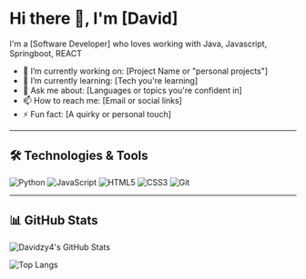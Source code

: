 # Hi there 👋, I'm [David]

I'm a [Software Developer] who loves working with Java, Javascript, Springboot, REACT

- 🔭 I’m currently working on: [Project Name or "personal projects"]
- 🌱 I’m currently learning: [Tech you're learning]
- 💬 Ask me about: [Languages or topics you're confident in]
- 📫 How to reach me: [Email or social links]
- ⚡ Fun fact: [A quirky or personal touch]

---

## 🛠️ Technologies & Tools
![Python](https://img.shields.io/badge/-Python-333?style=flat&logo=python)
![JavaScript](https://img.shields.io/badge/-JavaScript-333?style=flat&logo=javascript)
![HTML5](https://img.shields.io/badge/-HTML5-333?style=flat&logo=html5)
![CSS3](https://img.shields.io/badge/-CSS3-333?style=flat&logo=css3)
![Git](https://img.shields.io/badge/-Git-333?style=flat&logo=git)
<!-- Add or remove based on what you use -->

---

## 📊 GitHub Stats
![Davidzy4's GitHub Stats](https://github-readme-stats.vercel.app/api?username=YourUsername&show_icons=true&theme=tokyonight)

![Top Langs](https://github-readme-stats.vercel.app/api/top-langs/?username=YourUsername&layout=compact&theme=tokyonight)
